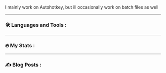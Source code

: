 I mainly work on Autohotkey, but ill occasionally work on batch files as well

---

### :hammer_and_wrench: Languages and Tools :

---

### :fire: My Stats :

---

### :writing_hand: Blog Posts :
